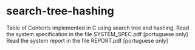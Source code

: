 # search-tree-hashing
Table of Contents implemented in C using search tree and hashing.
Read the system specification in the file SYSTEM_SPEC.pdf [portuguese only]
Read the system report in the file REPORT.pdf [portuguese only]
